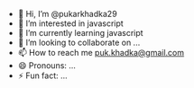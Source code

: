 - 👋 Hi, I’m @pukarkhadka29
- 👀 I’m interested in javascript
- 🌱 I’m currently learning javascript
- 💞️ I’m looking to collaborate on ...
- 📫 How to reach me puk.khadka@gmail.com
- 😄 Pronouns: ...
- ⚡ Fun fact: ...

<!---
pukarkhadka29/pukarkhadka29 is a ✨ special ✨ repository because its `README.md` (this file) appears on your GitHub profile.
You can click the Preview link to take a look at your changes.
--->
